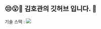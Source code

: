 ## 😒😮🤭 김호관의 깃허브 입니다. 👋

기술 스택 : 
<img src="https://img.shields.io/badge/html5-E34F26?style=for-the-badge&logo=html5&logoColor=white"/>
